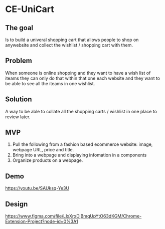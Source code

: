# CE-UniCart
 
## The goal 
Is to build a univeral shopping cart that allows people to shop on anywebsite and collect the wishlist / shopping cart with them.


## Problem
When someone is online shopping and they want to have a wish list of iteams they can only do that within that one each website and they want to be able to see all the iteams in one wishlist.

## Solution
A way to be able to collate all the shopping carts / wishlist in one place to review later.


## MVP 
1. Pull the following from a fashion based ecommerce website: image, webpage URL, price and title. 
2. Bring into a webpage and displaying infomation in a components 
3. Organize products on a webpage. 


## Demo
https://youtu.be/SAUksq-Ye3U
## Design

https://www.figma.com/file/LlxXrxDjBmqUpYtO63dKGM/Chrome-Extension-Project?node-id=0%3A1
